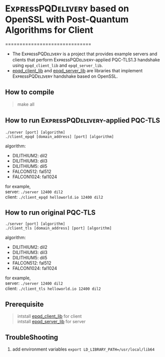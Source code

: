 # ExᴘʀᴇssPQDᴇʟɪᴠᴇʀʏ based on OpenSSL with Post-Quantum Algorithms for Client
==============================
- The ExᴘʀᴇssPQDᴇʟɪᴠᴇʀʏ is a project that provides example servers and clients that perform ExᴘʀᴇssPQDᴇʟɪᴠᴇʀʏ-applied PQC-TLS1.3 handshake using `epqd_client_lib` and `epqd_server_lib`.  
- [epqd_client_lib](https://github.com/ExpressPQDelivery/epqd_client_lib) and [epqd_server_lib](https://github.com/ExpressPQDelivery/epqd_server_lib) are libraries that implement ExᴘʀᴇssPQDᴇʟɪᴠᴇʀʏ handshake based on OpenSSL.

## How to compile
> make all

## How to run ExᴘʀᴇssPQDᴇʟɪᴠᴇʀʏ-applied PQC-TLS
`./server [port] [algorithm]`  
`./client_epqd [domain_address] [port] [algorithm]`  

algorithm:  
- DILITHIUM2: dil2  
- DILITHIUM3: dil3  
- DILITHIUM5: dil5  
- FALCON512: fal512  
- FALCON1024: fal1024  

for example,  
server: `./server 12400 dil2`  
client: `./client_epqd helloworld.io 12400 dil2`  

## How to run original PQC-TLS
`./server [port] [algorithm]`  
`./client_tls [domain_address] [port] [algorithm]`   

algorithm:  
- DILITHIUM2: dil2  
- DILITHIUM3: dil3  
- DILITHIUM5: dil5  
- FALCON512: fal512  
- FALCON1024: fal1024  

for example,  
server: `./server 12400 dil2`  
client: `./client_tls helloworld.io 12400 dil2`  

## Prerequisite
> intstall [epqd_client_lib](https://github.com/ExpressPQDelivery/epqd_client_lib) for client  
> intstall [epqd_server_lib](https://github.com/ExpressPQDelivery/epqd_server_lib) for server  

## TroubleShooting
1. add environment variables
`export LD_LIBRARY_PATH=/usr/local/lib64`
